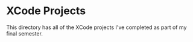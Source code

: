 # XCode Projects

This directory has all of the XCode projects I've completed as part of my final semester.

